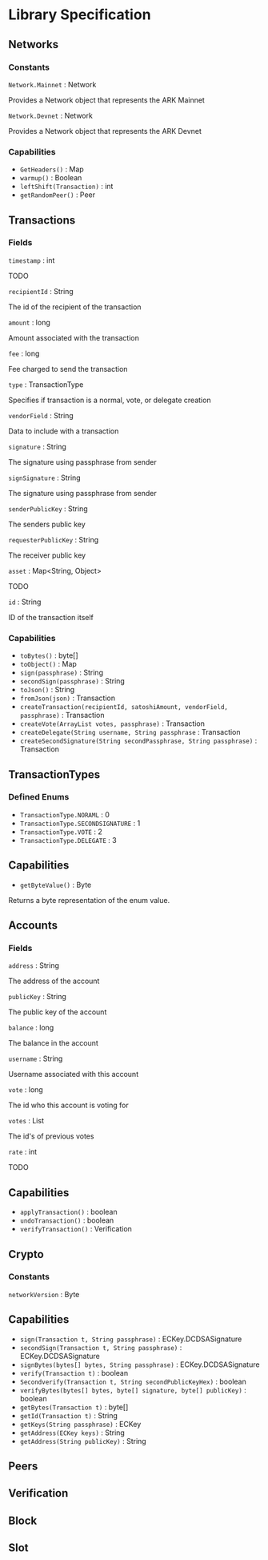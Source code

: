 # Library Specification

## Networks

### Constants

`Network.Mainnet` : Network

Provides a Network object that represents the ARK Mainnet

`Network.Devnet` : Network

Provides a Network object that represents the ARK Devnet

### Capabilities

* `GetHeaders()` : Map
* `warmup()` : Boolean
* `leftShift(Transaction)` : int
* `getRandomPeer()` : Peer

## Transactions

### Fields

`timestamp` : int

TODO

`recipientId` : String

The id of the recipient of the transaction

`amount` : long

Amount associated with the transaction

`fee` : long

Fee charged to send the transaction

`type` : TransactionType

Specifies if transaction is a normal, vote, or delegate creation

`vendorField` : String

Data to include with a transaction

`signature` : String

The signature using passphrase from sender

`signSignature` : String

The signature using passphrase from sender

`senderPublicKey` : String

The senders public key

`requesterPublicKey` : String

The receiver public key

`asset` : Map<String, Object>

TODO

`id` : String

ID of the transaction itself


### Capabilities

* `toBytes()` : byte[]
* `toObject()` : Map
* `sign(passphrase)` : String
* `secondSign(passphrase)` : String
* `toJson()` : String
* `fromJson(json)` : Transaction
* `createTransaction(recipientId, satoshiAmount, vendorField, passphrase)` : Transaction
* `createVote(ArrayList votes, passphrase)` : Transaction
* `createDelegate(String username, String passphrase` : Transaction
* `createSecondSignature(String secondPassphrase, String passphrase)` : Transaction

## TransactionTypes

### Defined Enums
* `TransactionType.NORAML` : 0
* `TransactionType.SECONDSIGNATURE` : 1
* `TransactionType.VOTE` : 2
* `TransactionType.DELEGATE` : 3

## Capabilities
* `getByteValue()` : Byte

Returns a byte representation of the enum value. 


## Accounts

### Fields
`address` : String

The address of the account

`publicKey` : String

The public key of the account

`balance` : long

The balance in the account

`username` : String

Username associated with this account

`vote` : long
 
The id who this account is voting for

`votes` : List

The id's of previous votes 

`rate` : int

TODO

## Capabilities
* `applyTransaction()` : boolean
* `undoTransaction()` : boolean
* `verifyTransaction()` : Verification

## Crypto

### Constants

`networkVersion` : Byte

## Capabilities
* `sign(Transaction t, String passphrase)` : ECKey.DCDSASignature
* `secondSign(Transaction t, String passphrase)` : ECKey.DCDSASignature
* `signBytes(bytes[] bytes, String passphrase)` : ECKey.DCDSASignature
* `verify(Transaction t)` : boolean
* `Secondverify(Transaction t, String secondPublicKeyHex)` : boolean
* `verifyBytes(bytes[] bytes, byte[] signature, byte[] publicKey)` : boolean
* `getBytes(Transaction t)` : byte[]
* `getId(Transaction t)` : String
* `getKeys(String passphrase)` : ECKey
* `getAddress(ECKey keys)` : String
* `getAddress(String publicKey)` : String

## Peers

## Verification

## Block

## Slot